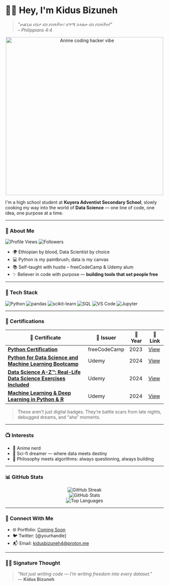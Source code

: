 # 👋🏾 Hey, I'm Kidus Bizuneh

> *"ሁልጊዜ በጌታ ደስ ይበላችሁ፤ ደግሜ እላለሁ ደስ ይበላችሁ!"*  
> _– Philippians 4:4_

<p align="center">
  <img src="https://media4.giphy.com/media/v1.Y2lkPTc5MGI3NjExc3B5cDlsM2dyb3piZGhmZnMyYTlrMHVyNDUzYWtkdTZkazR3a2NraiZlcD12MV9pbnRlcm5hbF9naWZfYnlfaWQmY3Q9Zw/MD0svLSDeudszrNrp0/giphy.gif" width="500" alt="Anime coding hacker vibe"/>
</p>



I'm a high school student at **Kuyera Adventist Secondary School**, slowly cooking my way into the world of **Data Science** — one line of code, one idea, one purpose at a time.

---

### 🚀 About Me

![Profile Views](https://komarev.com/ghpvc/?username=kidus1234b&label=Profile%20views&color=0e75b6&style=flat)
![Followers](https://img.shields.io/github/followers/kidus1234b?label=Followers&style=social)

- 🌍 Ethiopian by blood, Data Scientist by choice
- 💻 Python is my paintbrush; data is my canvas
- 📚 Self-taught with hustle – freeCodeCamp & Udemy alum
- ✨ Believer in code with purpose — **building tools that set people free**

---

### 🧠 Tech Stack

![Python](https://img.shields.io/badge/-Python-3776AB?logo=python&logoColor=white&style=flat)
![pandas](https://img.shields.io/badge/-pandas-150458?logo=pandas&logoColor=white&style=flat)
![scikit-learn](https://img.shields.io/badge/-scikit--learn-F7931E?logo=scikit-learn&logoColor=white&style=flat)
![SQL](https://img.shields.io/badge/-SQL-4479A1?logo=MySQL&logoColor=white&style=flat)
![VS Code](https://img.shields.io/badge/-VS%20Code-007ACC?logo=visual-studio-code&logoColor=white&style=flat)
![Jupyter](https://img.shields.io/badge/-Jupyter-F37626?logo=Jupyter&logoColor=white&style=flat)

---

### 📜 Certifications

| 🏅 Certificate | 🏫 Issuer | 📅 Year | 🔗 Link |
|---------------|-----------|--------|--------|
| [**Python Certification**](<https://freecodecamp.org/certification/fcc87dfe9b1-4f0d-4a58-bf93-82c9257dd031/scientific-computing-with-python-v7>) | freeCodeCamp | 2023 | [View](<https://freecodecamp.org/certification/fcc87dfe9b1-4f0d-4a58-bf93-82c9257dd031/scientific-computing-with-python-v7>) |
| [**Python for Data Science and Machine Learning Bootcamp**](<insert-link-here>) | Udemy | 2024 | [View](<insert-link-here>) |
| [**Data Science A-Z™: Real-Life Data Science Exercises Included**](<insert-link-here>) | Udemy | 2024 | [View](<insert-link-here>) |
| [**Machine Learning & Deep Learning in Python & R**](<insert-link-here>) | Udemy | 2024 | [View](<insert-link-here>) |

> These aren’t just digital badges. They’re battle scars from late nights, debugged dreams, and “aha” moments.

---

### 📺 Interests

- 💬 Anime nerd
- 📖 Sci-fi dreamer — where data meets destiny
- 🧠 Philosophy meets algorithms: always questioning, always building

---

### 📊 GitHub Stats

<p align="center">
  <img src="https://github-readme-streak-stats.herokuapp.com?user=kidus1234b&theme=tokyonight&date_format=M%20j%5B%2C%20Y%5D" alt="GitHub Streak" />
  <br/>
  <img src="https://github-readme-stats.vercel.app/api?username=kidus1234b&show_icons=true&theme=radical" alt="GitHub Stats" />
  <br/>
  <img src="https://github-readme-stats.vercel.app/api/top-langs/?username=kidus1234b&layout=compact&theme=radical" alt="Top Languages" />
</p>

---

### 🤝 Connect With Me

- 🌐 Portfolio: [Coming Soon]()
- 🐦 Twitter: [@yourhandle]
- 📬 Email: kidusbizuneh4@proton.me 

---

### ✍🏾 Signature Thought

> _"Not just writing code — I'm writing freedom into every dataset."_  
> — **Kidus Bizuneh**
